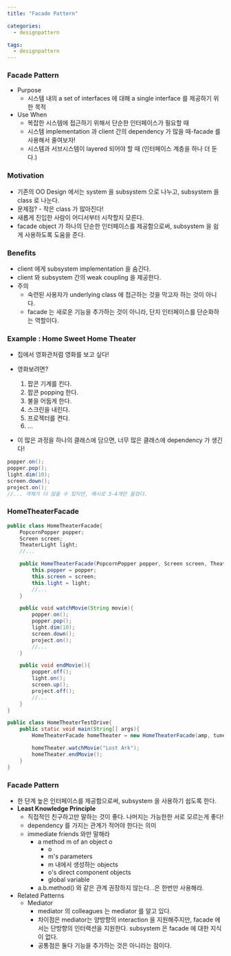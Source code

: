 ```yaml
---
title: "Facade Pattern"

categories:
  - designpattern

tags:
  - designpattern
---
```


### Facade Pattern
- Purpose
  - 시스템 내의 a set of interfaces 에 대해 a single interface 를 제공하기 위한 목적
- Use When
  - 복잡한 시스템에 접근하기 위해서 단순한 인터페이스가 필요할 때
  - 시스템 implementation 과 client 간의 dependency 가 많을 때-facade 를 사용해서 줄여보자!
  - 시스템과 서브시스템이 layered 되어야 할 때 (인터페이스 계층을 하나 더 둔다.)

### Motivation
- 기존의 OO Design 에서는 system 을 subsystem 으로 나누고, subsystem 을 class 로 나눈다.
- 문제점? - 작은 class 가 많아진다!
- 새롭게 진입한 사람이 어디서부터 시작할지 모른다.
- facade object 가 하나의 단순한 인터페이스를 제공함으로써, subsystem 을 쉽게 사용하도록 도움을 준다.

### Benefits
- client 에게 subsystem implementation 을 숨긴다.
- client 와 subsystem 간의 weak coupling 을 제공한다.
- 주의
  - 숙련된 사용자가 underlying class 에 접근하는 것을 막고자 하는 것이 아니다.
  - facade 는 새로운 기능을 추가하는 것이 아니라, 단지 인터페이스를 단순화하는 역할이다.

### Example : Home Sweet Home Theater
- 집에서 영화관처럼 영화를 보고 싶다!
- 영화보려면?
  1. 팝콘 기계를 킨다.
  2. 팝콘 popping 한다.
  3. 불을 어둡게 한다.
  4. 스크린을 내린다.
  5. 프로젝터를 켠다.
  6. ...

- 이 많은 과정을 하나의 클래스에 담으면, 너무 많은 클래스에 dependency 가 생긴다!

```java
popper.on();
popper.pop();
light.dim(10);
screen.down();
project.on();
//... 객체가 더 많을 수 있지만, 예시로 3-4개만 들었다.
```

### HomeTheaterFacade

```java
public class HomeTheaterFacade{
    PopcornPopper popper;
    Screen screen;
    TheaterLight light;
    //...

    public HomeTheaterFacade(PopcornPopper popper, Screen screen, TheaterLight light){
        this.popper = popper;
        this.screen = screen;
        this.light = light;
        //...
    }

    public void watchMovie(String movie){
        popper.on();
        popper.pop();
        light.dim(10);
        screen.down();
        project.on(); 
        //...
    }

    public void endMovie(){
        popper.off();
        light.on();
        screen.up();
        project.off(); 
        //...
    }
}

public class HomeTheaterTestDrive{
    public static void main(String[] args){
        HomeTheaterFacade homeTheater = new HomeTheaterFacade(amp, tuner, dvd, cd, projector, popper, screen, light);

        homeTheater.watchMovie("Lost Ark");
        homeTheater.endMovie();
    }
}
```

### Facade Pattern
- 한 단계 높은 인터페이스를 제공함으로써, subsystem 을 사용하기 쉽도록 한다.
- **Least Knowledge Principle**
  - 직접적인 친구하고만 말하는 것이 좋다. 나머지는 가능한한 서로 모르는게 좋다!
  - dependency 를 가지는 관계가 적어야 한다는 의미
  - immediate friends 와만 말해라
    - a method m of an object o
      - o
      - m's parameters
      - m 내에서 생성하는 objects
      - o's direct component objects
      - global variable
    - a.b.method() 와 같은 관계 권장하지 않는다. .은 한번만 사용해라. 
- Related Patterns
  - Mediator
    - mediator 의 colleagues 는 mediator 를 알고 있다.
    - 차이점은 mediator는 양방향의 interaction 을 지원해주지만, facade 에서는 단방향의 인터랙션을 지원한다. subsystem 은 facade 에 대한 지식이 없다.
    - 공통점은 둘다 기능을 추가하는 것은 아니라는 점이다.